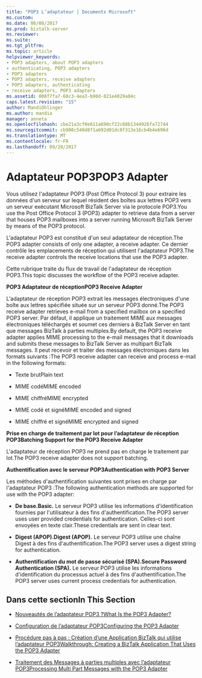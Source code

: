```yaml
---
title: "POP3 L’adaptateur | Documents Microsoft"
ms.custom: 
ms.date: 06/08/2017
ms.prod: biztalk-server
ms.reviewer: 
ms.suite: 
ms.tgt_pltfrm: 
ms.topic: article
helpviewer_keywords:
- POP3 adapters, about POP3 adapters
- authenticating, POP3 adapters
- POP3 adapters
- POP3 adapters, receive adapters
- POP3 adapters, authenticating
- receive adapters, POP3 adapters
ms.assetid: 008f7fa7-60c3-4ea3-b90d-821e4029a04c
caps.latest.revision: "15"
author: MandiOhlinger
ms.author: mandia
manager: anneta
ms.openlocfilehash: cbe21a3cf0e611a690cf22c88b1344926fa72744
ms.sourcegitcommit: cb908c540d8f1a692d01dc8f313e16cb4b4e696d
ms.translationtype: MT
ms.contentlocale: fr-FR
ms.lasthandoff: 09/20/2017
---
```

# <a name="pop3-adapter"></a><span data-ttu-id="99550-102">Adaptateur POP3</span><span class="sxs-lookup"><span data-stu-id="99550-102">POP3 Adapter</span></span>
<span data-ttu-id="99550-103">Vous utilisez l'adaptateur POP3 (Post Office Protocol 3) pour extraire les données d'un serveur sur lequel résident des boîtes aux lettres POP3 vers un serveur exécutant Microsoft BizTalk Server via le protocole POP3.</span><span class="sxs-lookup"><span data-stu-id="99550-103">You use the Post Office Protocol 3 (POP3) adapter to retrieve data from a server that houses POP3 mailboxes into a server running Microsoft BizTalk Server by means of the POP3 protocol.</span></span>  
  
 <span data-ttu-id="99550-104">L'adaptateur POP3 est constitué d'un seul adaptateur de réception.</span><span class="sxs-lookup"><span data-stu-id="99550-104">The POP3 adapter consists of only one adapter, a receive adapter.</span></span> <span data-ttu-id="99550-105">Ce dernier contrôle les emplacements de réception qui utilisent l'adaptateur POP3.</span><span class="sxs-lookup"><span data-stu-id="99550-105">The receive adapter controls the receive locations that use the POP3 adapter.</span></span>  
  
 <span data-ttu-id="99550-106">Cette rubrique traite du flux de travail de l'adaptateur de réception POP3.</span><span class="sxs-lookup"><span data-stu-id="99550-106">This topic discusses the workflow of the POP3 receive adapter.</span></span>  
  
 <span data-ttu-id="99550-107">**POP3 Adaptateur de réception**</span><span class="sxs-lookup"><span data-stu-id="99550-107">**POP3 Receive Adapter**</span></span>  
  
 <span data-ttu-id="99550-108">L'adaptateur de réception POP3 extrait les messages électroniques d'une boîte aux lettres spécifiée située sur un serveur POP3 donné.</span><span class="sxs-lookup"><span data-stu-id="99550-108">The POP3 receive adapter retrieves e-mail from a specified mailbox on a specified POP3 server.</span></span> <span data-ttu-id="99550-109">Par défaut, il applique un traitement MIME aux messages électroniques téléchargés et soumet ces derniers à BizTalk Server en tant que messages BizTalk à parties multiples.</span><span class="sxs-lookup"><span data-stu-id="99550-109">By default, the POP3 receive adapter applies MIME processing to the e-mail messages that it downloads and submits these messages to BizTalk Server as multipart BizTalk messages.</span></span> <span data-ttu-id="99550-110">Il peut recevoir et traiter des messages électroniques dans les formats suivants :</span><span class="sxs-lookup"><span data-stu-id="99550-110">The POP3 receive adapter can receive and process e-mail in the following formats:</span></span>  
  
-   <span data-ttu-id="99550-111">Texte brut</span><span class="sxs-lookup"><span data-stu-id="99550-111">Plain text</span></span>  
  
-   <span data-ttu-id="99550-112">MIME codé</span><span class="sxs-lookup"><span data-stu-id="99550-112">MIME encoded</span></span>  
  
-   <span data-ttu-id="99550-113">MIME chiffré</span><span class="sxs-lookup"><span data-stu-id="99550-113">MIME encrypted</span></span>  
  
-   <span data-ttu-id="99550-114">MIME codé et signé</span><span class="sxs-lookup"><span data-stu-id="99550-114">MIME encoded and signed</span></span>  
  
-   <span data-ttu-id="99550-115">MIME chiffré et signé</span><span class="sxs-lookup"><span data-stu-id="99550-115">MIME encrypted and signed</span></span>  
  
 <span data-ttu-id="99550-116">**Prise en charge de traitement par lot pour l’adaptateur de réception POP3**</span><span class="sxs-lookup"><span data-stu-id="99550-116">**Batching Support for the POP3 Receive Adapter**</span></span>  
  
 <span data-ttu-id="99550-117">L'adaptateur de réception POP3 ne prend pas en charge le traitement par lot.</span><span class="sxs-lookup"><span data-stu-id="99550-117">The POP3 receive adapter does not support batching.</span></span>  
  
 <span data-ttu-id="99550-118">**Authentification avec le serveur POP3**</span><span class="sxs-lookup"><span data-stu-id="99550-118">**Authentication with POP3 Server**</span></span>  
  
 <span data-ttu-id="99550-119">Les méthodes d'authentification suivantes sont prises en charge par l'adaptateur POP3 :</span><span class="sxs-lookup"><span data-stu-id="99550-119">The following authentication methods are supported for use with the POP3 adapter:</span></span>  
  
-   <span data-ttu-id="99550-120">**De base.**</span><span class="sxs-lookup"><span data-stu-id="99550-120">**Basic.**</span></span> <span data-ttu-id="99550-121">Le serveur POP3 utilise les informations d'identification fournies par l'utilisateur à des fins d'authentification.</span><span class="sxs-lookup"><span data-stu-id="99550-121">The POP3 server uses user provided credentials for authentication.</span></span>  <span data-ttu-id="99550-122">Celles-ci sont envoyées en texte clair.</span><span class="sxs-lookup"><span data-stu-id="99550-122">These credentials are sent in clear text.</span></span>  
  
-   <span data-ttu-id="99550-123">**Digest (APOP).**</span><span class="sxs-lookup"><span data-stu-id="99550-123">**Digest (APOP).**</span></span> <span data-ttu-id="99550-124">Le serveur POP3 utilise une chaîne Digest à des fins d'authentification.</span><span class="sxs-lookup"><span data-stu-id="99550-124">The POP3 server uses a digest string for authentication.</span></span>  
  
-   <span data-ttu-id="99550-125">**Authentification du mot de passe sécurisé (SPA).**</span><span class="sxs-lookup"><span data-stu-id="99550-125">**Secure Password Authentication (SPA).**</span></span> <span data-ttu-id="99550-126">Le serveur POP3 utilise les informations d'identification du processus actuel à des fins d'authentification.</span><span class="sxs-lookup"><span data-stu-id="99550-126">The POP3 server uses current process credentials for authentication.</span></span>  
  
## <a name="in-this-section"></a><span data-ttu-id="99550-127">Dans cette section</span><span class="sxs-lookup"><span data-stu-id="99550-127">In This Section</span></span>  
  
-   [<span data-ttu-id="99550-128">Nouveautés de l’adaptateur POP3 ?</span><span class="sxs-lookup"><span data-stu-id="99550-128">What Is the POP3 Adapter?</span></span>](../core/what-is-the-pop3-adapter.md)  
  
-   [<span data-ttu-id="99550-129">Configuration de l’adaptateur POP3</span><span class="sxs-lookup"><span data-stu-id="99550-129">Configuring the POP3 Adapter</span></span>](../core/configuring-the-pop3-adapter.md)  
  
-   [<span data-ttu-id="99550-130">Procédure pas à pas : Création d’une Application BizTalk qui utilise l’adaptateur POP3</span><span class="sxs-lookup"><span data-stu-id="99550-130">Walkthrough: Creating a BizTalk Application That Uses the POP3 Adapter</span></span>](../core/walkthrough-creating-a-biztalk-application-that-uses-the-pop3-adapter.md)  
  
-   [<span data-ttu-id="99550-131">Traitement des Messages à parties multiples avec l’adaptateur POP3</span><span class="sxs-lookup"><span data-stu-id="99550-131">Processing Multi Part Messages with the POP3 Adapter</span></span>](../core/processing-multi-part-messages-with-the-pop3-adapter.md)
